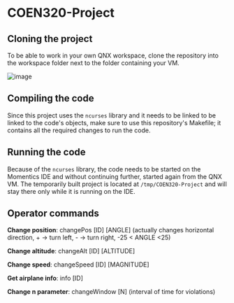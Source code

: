 # COEN320-Project

## Cloning the project

To be able to work in your own QNX workspace, clone the repository into the workspace folder next to the folder containing your VM.

![image](https://user-images.githubusercontent.com/68755892/200685346-38ff55c6-d825-425d-979a-dfdc6bf7f3d2.png)

## Compiling the code

Since this project uses the `ncurses` library and it needs to be linked to be linked to the code's objects, make sure to use this repository's Makefile; it contains all the required changes to run the code.

## Running the code

Because of the `ncurses` library, the code needs to be started on the Momentics IDE and without continuing further, started again from the QNX VM. The temporarily built project is located at `/tmp/COEN320-Project` and will stay there only while it is running on the IDE.

## Operator commands

<b>Change position</b>: changePos [ID] [ANGLE]
(actually changes horizontal direction, + -> turn left, - -> turn right, -25 < ANGLE <25)

<b>Change altitude</b>: changeAlt [ID] [ALTITUDE]

<b>Change speed</b>: changeSpeed [ID] [MAGNITUDE]

<b>Get airplane info</b>: info [ID]

<b>Change n parameter</b>: changeWindow [N]
(interval of time for violations)
